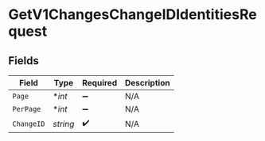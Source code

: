 # GetV1ChangesChangeIDIdentitiesRequest


## Fields

| Field              | Type               | Required           | Description        |
| ------------------ | ------------------ | ------------------ | ------------------ |
| `Page`             | **int*             | :heavy_minus_sign: | N/A                |
| `PerPage`          | **int*             | :heavy_minus_sign: | N/A                |
| `ChangeID`         | *string*           | :heavy_check_mark: | N/A                |